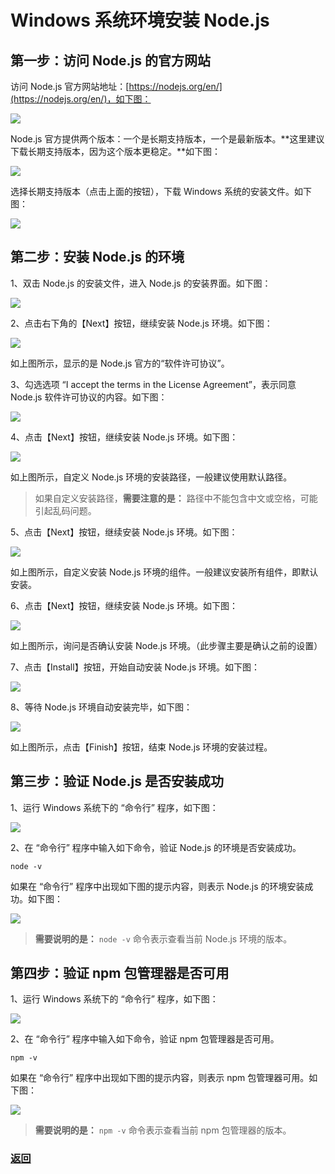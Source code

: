 # Windows 系统环境安装 Node.js

## 第一步：访问 Node.js 的官方网站

访问 Node.js 官方网站地址：[https://nodejs.org/en/](https://nodejs.org/en/)，如下图：

![](nodejs-official-website.png)

Node.js 官方提供两个版本：一个是长期支持版本，一个是最新版本。**这里建议下载长期支持版本，因为这个版本更稳定。**如下图：

![](nodejs-version.png)

选择长期支持版本（点击上面的按钮），下载 Windows 系统的安装文件。如下图：

![](nodejs-installation-file.png)

## 第二步：安装 Node.js 的环境

1、双击 Node.js 的安装文件，进入 Node.js 的安装界面。如下图：

![](nodejs-installation-step-one.png)

2、点击右下角的【Next】按钮，继续安装 Node.js 环境。如下图：

![](nodejs-installation-step-two.png)

如上图所示，显示的是 Node.js 官方的“软件许可协议”。

3、勾选选项 “I accept the terms in the License Agreement”，表示同意 Node.js 软件许可协议的内容。如下图：

![](nodejs-installation-step-three.png)

4、点击【Next】按钮，继续安装 Node.js 环境。如下图：

![](nodejs-installation-step-four.png)

如上图所示，自定义 Node.js 环境的安装路径，一般建议使用默认路径。

> 如果自定义安装路径，**需要注意的是：** 路径中不能包含中文或空格，可能引起乱码问题。

5、点击【Next】按钮，继续安装 Node.js 环境。如下图：

![](nodejs-installation-step-five.png)

如上图所示，自定义安装 Node.js 环境的组件。一般建议安装所有组件，即默认安装。

6、点击【Next】按钮，继续安装 Node.js 环境。如下图：

![](nodejs-installation-step-six.png)

如上图所示，询问是否确认安装 Node.js 环境。（此步骤主要是确认之前的设置）

7、点击【Install】按钮，开始自动安装 Node.js 环境。如下图：

![](nodejs-installation-step-seven.png)

8、等待 Node.js 环境自动安装完毕，如下图：

![](nodejs-installation-step-eight.png)

如上图所示，点击【Finish】按钮，结束 Node.js 环境的安装过程。

## 第三步：验证 Node.js 是否安装成功

1、运行 Windows 系统下的 “命令行” 程序，如下图：

![](command-line.png)

2、在 “命令行” 程序中输入如下命令，验证 Node.js 的环境是否安装成功。

```
node -v
```

如果在 “命令行” 程序中出现如下图的提示内容，则表示 Node.js 的环境安装成功。如下图：

![](nodejs-v-command.png)

> **需要说明的是：** `node -v` 命令表示查看当前 Node.js 环境的版本。

## 第四步：验证 npm 包管理器是否可用

1、运行 Windows 系统下的 “命令行” 程序，如下图：

![](command-line.png)

2、在 “命令行” 程序中输入如下命令，验证 npm 包管理器是否可用。

```
npm -v
```

如果在 “命令行” 程序中出现如下图的提示内容，则表示 npm 包管理器可用。如下图：

![](npm-v-command.png)

> **需要说明的是：** `npm -v` 命令表示查看当前 npm 包管理器的版本。

### [返回](README.md)